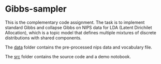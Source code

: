 # Gibbs-sampler

This is the complementary code assignment. The task is to implement standard Gibbs and collapse Gibbs on NIPS data for LDA (Latent Dirichilet Allocation), which is a topic model that defines multiple mixtures of discrete distributions with shared components.

The [data](https://github.com/YanSong97/Gibbs-sampler/tree/master/data) folder contains the pre-processed nips data and vocabulary file.

The [src](https://github.com/YanSong97/Gibbs-sampler/tree/master/src) folder contains the source code and a demo notobook.


